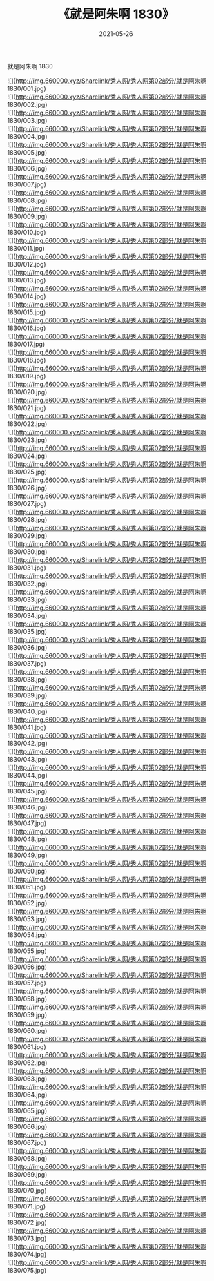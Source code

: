 ﻿---
layout: post
title:  《就是阿朱啊 1830》
date:   2021-05-26
img: http://img.660000.xyz/Sharelink/秀人网/秀人网第02部分/就是阿朱啊 1830/000.jpg
categories: [美女, 清纯, 唯美]
---

就是阿朱啊 1830

  ![](http://img.660000.xyz/Sharelink/秀人网/秀人网第02部分/就是阿朱啊 1830/001.jpg) <br> ![](http://img.660000.xyz/Sharelink/秀人网/秀人网第02部分/就是阿朱啊 1830/002.jpg) <br> ![](http://img.660000.xyz/Sharelink/秀人网/秀人网第02部分/就是阿朱啊 1830/003.jpg) <br> ![](http://img.660000.xyz/Sharelink/秀人网/秀人网第02部分/就是阿朱啊 1830/004.jpg) <br> ![](http://img.660000.xyz/Sharelink/秀人网/秀人网第02部分/就是阿朱啊 1830/005.jpg) <br> ![](http://img.660000.xyz/Sharelink/秀人网/秀人网第02部分/就是阿朱啊 1830/006.jpg) <br> ![](http://img.660000.xyz/Sharelink/秀人网/秀人网第02部分/就是阿朱啊 1830/007.jpg) <br> ![](http://img.660000.xyz/Sharelink/秀人网/秀人网第02部分/就是阿朱啊 1830/008.jpg) <br> ![](http://img.660000.xyz/Sharelink/秀人网/秀人网第02部分/就是阿朱啊 1830/009.jpg) <br> ![](http://img.660000.xyz/Sharelink/秀人网/秀人网第02部分/就是阿朱啊 1830/010.jpg) <br> ![](http://img.660000.xyz/Sharelink/秀人网/秀人网第02部分/就是阿朱啊 1830/011.jpg) <br> ![](http://img.660000.xyz/Sharelink/秀人网/秀人网第02部分/就是阿朱啊 1830/012.jpg) <br> ![](http://img.660000.xyz/Sharelink/秀人网/秀人网第02部分/就是阿朱啊 1830/013.jpg) <br> ![](http://img.660000.xyz/Sharelink/秀人网/秀人网第02部分/就是阿朱啊 1830/014.jpg) <br> ![](http://img.660000.xyz/Sharelink/秀人网/秀人网第02部分/就是阿朱啊 1830/015.jpg) <br> ![](http://img.660000.xyz/Sharelink/秀人网/秀人网第02部分/就是阿朱啊 1830/016.jpg) <br> ![](http://img.660000.xyz/Sharelink/秀人网/秀人网第02部分/就是阿朱啊 1830/017.jpg) <br> ![](http://img.660000.xyz/Sharelink/秀人网/秀人网第02部分/就是阿朱啊 1830/018.jpg) <br> ![](http://img.660000.xyz/Sharelink/秀人网/秀人网第02部分/就是阿朱啊 1830/019.jpg) <br> ![](http://img.660000.xyz/Sharelink/秀人网/秀人网第02部分/就是阿朱啊 1830/020.jpg) <br> ![](http://img.660000.xyz/Sharelink/秀人网/秀人网第02部分/就是阿朱啊 1830/021.jpg) <br> ![](http://img.660000.xyz/Sharelink/秀人网/秀人网第02部分/就是阿朱啊 1830/022.jpg) <br> ![](http://img.660000.xyz/Sharelink/秀人网/秀人网第02部分/就是阿朱啊 1830/023.jpg) <br> ![](http://img.660000.xyz/Sharelink/秀人网/秀人网第02部分/就是阿朱啊 1830/024.jpg) <br> ![](http://img.660000.xyz/Sharelink/秀人网/秀人网第02部分/就是阿朱啊 1830/025.jpg) <br> ![](http://img.660000.xyz/Sharelink/秀人网/秀人网第02部分/就是阿朱啊 1830/026.jpg) <br> ![](http://img.660000.xyz/Sharelink/秀人网/秀人网第02部分/就是阿朱啊 1830/027.jpg) <br> ![](http://img.660000.xyz/Sharelink/秀人网/秀人网第02部分/就是阿朱啊 1830/028.jpg) <br> ![](http://img.660000.xyz/Sharelink/秀人网/秀人网第02部分/就是阿朱啊 1830/029.jpg) <br> ![](http://img.660000.xyz/Sharelink/秀人网/秀人网第02部分/就是阿朱啊 1830/030.jpg) <br> ![](http://img.660000.xyz/Sharelink/秀人网/秀人网第02部分/就是阿朱啊 1830/031.jpg) <br> ![](http://img.660000.xyz/Sharelink/秀人网/秀人网第02部分/就是阿朱啊 1830/032.jpg) <br> ![](http://img.660000.xyz/Sharelink/秀人网/秀人网第02部分/就是阿朱啊 1830/033.jpg) <br> ![](http://img.660000.xyz/Sharelink/秀人网/秀人网第02部分/就是阿朱啊 1830/034.jpg) <br> ![](http://img.660000.xyz/Sharelink/秀人网/秀人网第02部分/就是阿朱啊 1830/035.jpg) <br> ![](http://img.660000.xyz/Sharelink/秀人网/秀人网第02部分/就是阿朱啊 1830/036.jpg) <br> ![](http://img.660000.xyz/Sharelink/秀人网/秀人网第02部分/就是阿朱啊 1830/037.jpg) <br> ![](http://img.660000.xyz/Sharelink/秀人网/秀人网第02部分/就是阿朱啊 1830/038.jpg) <br> ![](http://img.660000.xyz/Sharelink/秀人网/秀人网第02部分/就是阿朱啊 1830/039.jpg) <br> ![](http://img.660000.xyz/Sharelink/秀人网/秀人网第02部分/就是阿朱啊 1830/040.jpg) <br> ![](http://img.660000.xyz/Sharelink/秀人网/秀人网第02部分/就是阿朱啊 1830/041.jpg) <br> ![](http://img.660000.xyz/Sharelink/秀人网/秀人网第02部分/就是阿朱啊 1830/042.jpg) <br> ![](http://img.660000.xyz/Sharelink/秀人网/秀人网第02部分/就是阿朱啊 1830/043.jpg) <br> ![](http://img.660000.xyz/Sharelink/秀人网/秀人网第02部分/就是阿朱啊 1830/044.jpg) <br> ![](http://img.660000.xyz/Sharelink/秀人网/秀人网第02部分/就是阿朱啊 1830/045.jpg) <br> ![](http://img.660000.xyz/Sharelink/秀人网/秀人网第02部分/就是阿朱啊 1830/046.jpg) <br> ![](http://img.660000.xyz/Sharelink/秀人网/秀人网第02部分/就是阿朱啊 1830/047.jpg) <br> ![](http://img.660000.xyz/Sharelink/秀人网/秀人网第02部分/就是阿朱啊 1830/048.jpg) <br> ![](http://img.660000.xyz/Sharelink/秀人网/秀人网第02部分/就是阿朱啊 1830/049.jpg) <br> ![](http://img.660000.xyz/Sharelink/秀人网/秀人网第02部分/就是阿朱啊 1830/050.jpg) <br> ![](http://img.660000.xyz/Sharelink/秀人网/秀人网第02部分/就是阿朱啊 1830/051.jpg) <br> ![](http://img.660000.xyz/Sharelink/秀人网/秀人网第02部分/就是阿朱啊 1830/052.jpg) <br> ![](http://img.660000.xyz/Sharelink/秀人网/秀人网第02部分/就是阿朱啊 1830/053.jpg) <br> ![](http://img.660000.xyz/Sharelink/秀人网/秀人网第02部分/就是阿朱啊 1830/054.jpg) <br> ![](http://img.660000.xyz/Sharelink/秀人网/秀人网第02部分/就是阿朱啊 1830/055.jpg) <br> ![](http://img.660000.xyz/Sharelink/秀人网/秀人网第02部分/就是阿朱啊 1830/056.jpg) <br> ![](http://img.660000.xyz/Sharelink/秀人网/秀人网第02部分/就是阿朱啊 1830/057.jpg) <br> ![](http://img.660000.xyz/Sharelink/秀人网/秀人网第02部分/就是阿朱啊 1830/058.jpg) <br> ![](http://img.660000.xyz/Sharelink/秀人网/秀人网第02部分/就是阿朱啊 1830/059.jpg) <br> ![](http://img.660000.xyz/Sharelink/秀人网/秀人网第02部分/就是阿朱啊 1830/060.jpg) <br> ![](http://img.660000.xyz/Sharelink/秀人网/秀人网第02部分/就是阿朱啊 1830/061.jpg) <br> ![](http://img.660000.xyz/Sharelink/秀人网/秀人网第02部分/就是阿朱啊 1830/062.jpg) <br> ![](http://img.660000.xyz/Sharelink/秀人网/秀人网第02部分/就是阿朱啊 1830/063.jpg) <br> ![](http://img.660000.xyz/Sharelink/秀人网/秀人网第02部分/就是阿朱啊 1830/064.jpg) <br> ![](http://img.660000.xyz/Sharelink/秀人网/秀人网第02部分/就是阿朱啊 1830/065.jpg) <br> ![](http://img.660000.xyz/Sharelink/秀人网/秀人网第02部分/就是阿朱啊 1830/066.jpg) <br> ![](http://img.660000.xyz/Sharelink/秀人网/秀人网第02部分/就是阿朱啊 1830/067.jpg) <br> ![](http://img.660000.xyz/Sharelink/秀人网/秀人网第02部分/就是阿朱啊 1830/068.jpg) <br> ![](http://img.660000.xyz/Sharelink/秀人网/秀人网第02部分/就是阿朱啊 1830/069.jpg) <br> ![](http://img.660000.xyz/Sharelink/秀人网/秀人网第02部分/就是阿朱啊 1830/070.jpg) <br> ![](http://img.660000.xyz/Sharelink/秀人网/秀人网第02部分/就是阿朱啊 1830/071.jpg) <br> ![](http://img.660000.xyz/Sharelink/秀人网/秀人网第02部分/就是阿朱啊 1830/072.jpg) <br> ![](http://img.660000.xyz/Sharelink/秀人网/秀人网第02部分/就是阿朱啊 1830/073.jpg) <br> ![](http://img.660000.xyz/Sharelink/秀人网/秀人网第02部分/就是阿朱啊 1830/074.jpg) <br> ![](http://img.660000.xyz/Sharelink/秀人网/秀人网第02部分/就是阿朱啊 1830/075.jpg) <br>